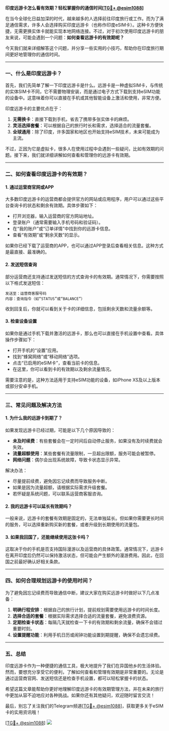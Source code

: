 **印度远游卡怎么看有效期？轻松掌握你的通信时间[[TG💪+ @esim1088](https://t.me/s/esim1088)]**

在当今全球化日益加深的时代，越来越多的人选择前往印度旅行或工作。而为了满足通信需求，许多人会选择购买印度远游卡（也称作印度eSIM卡）。这种卡方便快捷，无需更换实体卡就能实现本地网络连接。不过，对于初次使用印度远游卡的朋友来说，可能会遇到一个问题：**如何查看远游卡的有效期呢？**

今天我们就来详细解答这个问题，并分享一些实用的小技巧，帮助你在印度旅行期间更好地管理你的通信时间。

---

### **一、什么是印度远游卡？**

首先，我们先简单了解一下印度远游卡是什么。远游卡是一种虚拟SIM卡，与传统的实体SIM卡不同，它不需要物理安装，而是通过电子方式下载到支持eSIM功能的设备中。这意味着你可以直接在手机或其他智能设备上激活和使用，非常方便。

印度远游卡的主要优点在于：
1. **无需换卡**：直接下载到手机，省去了携带多张实体卡的麻烦。
2. **灵活选择套餐**：可以根据自己的旅行时长和需求，选择适合的流量套餐。
3. **全球通用**：除了印度，许多国家和地区也开始支持eSIM技术，未来可能成为主流。

不过，正因为它是虚拟卡，很多人在使用过程中会遇到一些疑问，比如有效期的问题。接下来，我们就详细讲解如何查看和管理你的远游卡有效期。

---

### **二、如何查看印度远游卡的有效期？**

#### **1. 通过运营商官网或APP**
大多数印度远游卡的运营商都会提供官方的网站或应用程序，用户可以通过这些平台查询卡的状态和剩余有效期。具体步骤如下：

- 打开浏览器，输入运营商的官方网站地址。
- 登录账户（通常需要输入手机号码和验证码）。
- 在“我的账户”或“订单详情”中找到你的远游卡信息。
- 查看“有效期”或“剩余天数”的显示。

如果你已经下载了运营商的APP，也可以通过APP登录后查看相关信息。这种方式是最直接、最准确的。

#### **2. 发送短信查询**
部分运营商还支持通过发送短信的方式查询卡的有效期。通常情况下，你需要按照以下格式发送短信：

```
发送至：运营商客服号码
内容：查询指令（如“STATUS”或“BALANCE”）
```

收到回复后，你就可以看到关于卡的详细信息，包括剩余天数和流量余额等。

#### **3. 检查设备设置**
如果你是通过手机下载并激活的远游卡，那么也可以直接在手机设置中查看。具体操作步骤如下：

- 打开手机的“设置”应用。
- 找到“蜂窝网络”或“移动网络”选项。
- 点击“已启用的eSIM卡”，查看当前卡的信息。
- 在这里，你可以看到卡的有效期以及剩余流量情况。

需要注意的是，这种方法适用于支持eSIM功能的设备，如iPhone XS及以上版本或部分安卓手机。

---

### **三、常见问题及解决方法**

#### **1. 为什么我的远游卡到期了？**
如果发现远游卡已经过期，可能是以下几个原因导致的：
- **未及时续费**：有些套餐会在一定时间后自动停止服务，如果没有及时续费就会失效。
- **流量超额使用**：某些套餐有流量限制，一旦超出限额，服务可能会被暂停。
- **网络问题**：偶尔会出现系统故障，导致卡状态显示异常。

解决办法：
- 尽量提前续费，避免因忘记续费而导致服务中断。
- 如果是因为流量超额，请根据实际需求升级套餐。
- 若怀疑是系统问题，可以联系运营商客服咨询。

#### **2. 我的远游卡可以延长有效期吗？**
一般来说，远游卡的套餐有效期是固定的，无法单独延长。但如果你需要更长时间的服务，可以选择重新购买新的套餐，或者升级到长期使用的流量包。

#### **3. 如果我回国了，还能继续使用这张卡吗？**
这取决于你的手机是否支持国际漫游以及运营商的具体政策。通常情况下，远游卡在离开印度后仍然可以保持激活状态，但可能会产生额外的漫游费用。因此，在回国之前最好确认好相关条款。

---

### **四、如何合理规划远游卡的使用时间？**

为了避免因忘记续费而导致通信中断，建议大家在购买远游卡时做好以下几点准备：

1. **明确行程安排**：根据自己的旅行计划，提前规划需要使用远游卡的时间长度。
2. **选择合适的套餐**：根据实际需求选择合适的流量套餐，避免浪费资源。
3. **定期检查卡状态**：每隔几天就检查一下卡的有效期和剩余流量，确保不会错过重要时刻。
4. **设置提醒功能**：利用手机日历或闹钟功能设置到期提醒，确保不会遗忘续费。

---

### **五、总结**

印度远游卡作为一种便捷的通信工具，极大地提升了我们在异国他乡的生活体验。然而，要想充分享受它的便利，了解如何查看和管理有效期是非常重要的。无论是通过运营商官网、发送短信还是检查手机设置，都可以轻松掌握卡的状态。

希望这篇文章能帮助你更好地理解印度远游卡的有效期管理方法，并在未来的旅行中更加从容不迫地应对各种挑战。如果你还有其他疑问，欢迎随时留言交流！

最后，别忘了关注我们的Telegram频道[[TG💪+ @esim1088](https://t.me/s/esim1088)]，获取更多关于eSIM卡的实用资讯哦！

[[TG💪+ @esim1088](https://t.me/s/esim1088)] ![](https://i.postimg.cc/4NQfJmqS/Snipaste-2025-05-13-00-14-12.png)